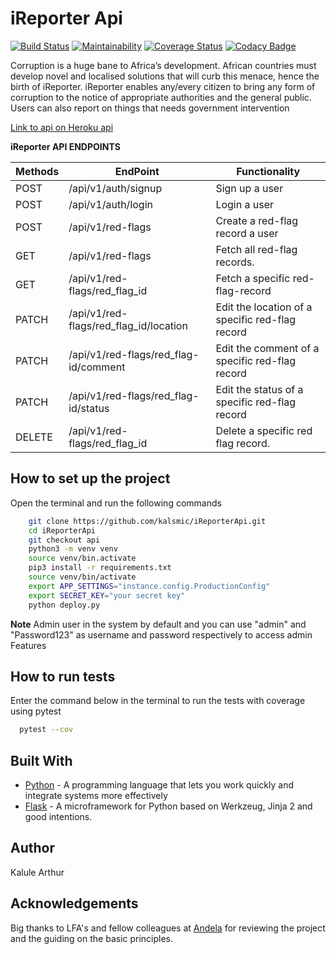 # iReporter Api

[![Build Status](https://travis-ci.com/kalsmic/iReporterApi.svg?branch=api)](https://travis-ci.com/kalsmic/iReporterApi)
[![Maintainability](https://api.codeclimate.com/v1/badges/2b2df2ba4fc8d8138ab4/maintainability)](https://codeclimate.com/github/kalsmic/iReporterApi/maintainability)
[![Coverage Status](https://coveralls.io/repos/github/kalsmic/iReporterApi/badge.svg?branch=api)](https://coveralls.io/github/kalsmic/iReporterApi?branch=api) [![Codacy Badge](https://api.codacy.com/project/badge/Grade/dcaff2f8a36b474da2ed1c144d5630be)](https://www.codacy.com/app/kalsmic/iReporterApi?utm_source=github.com&utm_medium=referral&utm_content=kalsmic/iReporterApi&utm_campaign=Badge_Grade)

Corruption is a huge bane to Africa’s development. African countries must develop novel and
localised solutions that will curb this menace, hence the birth of iReporter. iReporter enables
any/every citizen to bring any form of corruption to the notice of appropriate authorities and the general public. Users can also report on things that needs government intervention

[Link to api on Heroku api](https://ireporterapiv1.herokuapp.com/)

**iReporter API ENDPOINTS**

| Methods | EndPoint                               | Functionality                                   |
| ------- | -------------------------------------- | ----------------------------------------------- |
| POST    | /api/v1/auth/signup                    | Sign up a user                                  |
| POST    | /api/v1/auth/login                     | Login a user                                    |
| POST    | /api/v1/red-flags                      | Create a red-flag record a user                 |
| GET     | /api/v1/red-flags                      | Fetch all red-flag records.                     |
| GET     | /api/v1/red-flags/red_flag_id          | Fetch a specific red-flag-record                |
| PATCH   | /api/v1/red-flags/red_flag_id/location | Edit the location of a specific red-flag record |
| PATCH   | /api/v1/red-flags/red_flag-id/comment  | Edit the comment of a specific red-flag record  |
| PATCH   | /api/v1/red-flags/red_flag-id/status   | Edit the status of a specific red-flag record   |
| DELETE  | /api/v1/red-flags/red_flag_id          | Delete a specific red flag record.              |

## How to set up the project

Open the terminal and run the following commands

```bash
    git clone https://github.com/kalsmic/iReporterApi.git
    cd iReporterApi
    git checkout api
    python3 -m venv venv
    source venv/bin.activate
    pip3 install -r requirements.txt
    source venv/bin/activate
    export APP_SETTINGS="instance.config.ProductionConfig"
    export SECRET_KEY="your secret key"
    python deploy.py
```

   **Note** Admin user in the system by default and you can use "admin" and "Password123" as username and password respectively to access admin Features

## How to run tests

Enter the command below in the terminal to run the tests with coverage using
 pytest

```bash
  pytest --cov
```

## Built With

-   [Python](https://www.python.org/) - A programming language that lets you work quickly and integrate systems more effectively
-   [Flask](http://flask.pocoo.org/) - A microframework for Python based on Werkzeug, Jinja 2 and good intentions.

## Author

Kalule Arthur

## Acknowledgements

Big thanks to LFA's and fellow colleagues at [Andela](https://andela.com) for reviewing the project and the guiding on the basic principles.
